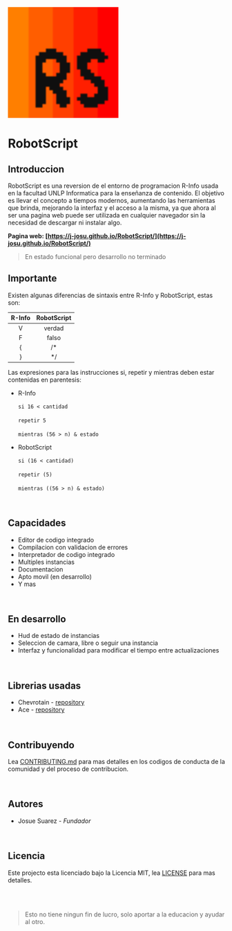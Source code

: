 <img src="./general/assets/svg/RobotScript-Icon.svg" alt="RobotScript icon" style="height: 16rem; width: 16rem;"/>

# RobotScript


## Introduccion

RobotScript es una reversion de el entorno de programacion R-Info usada en la facultad UNLP Informatica para la enseñanza de contenido. El objetivo es llevar el concepto a tiempos modernos, aumentando las herramientas que brinda, mejorando la interfaz y el acceso a la misma, ya que ahora al ser una pagina web puede ser utilizada en cualquier navegador sin la necesidad de descargar ni instalar algo.


**Pagina web: [https://j-josu.github.io/RobotScript/](https://j-josu.github.io/RobotScript/)**

> En estado funcional pero desarrollo no terminado


## Importante

Existen algunas diferencias de sintaxis entre R-Info y RobotScript, estas son:

| R-Info | RobotScript |
| :-: | :-: |
| V | verdad |
| F | falso |
| { | /* |
| } | */ |

Las expresiones para las instrucciones si, repetir y mientras deben estar contenidas en parentesis:

- R-Info

    ```text
    si 16 < cantidad

    repetir 5

    mientras (56 > n) & estado
    ```

- RobotScript

    ```text
    si (16 < cantidad)

    repetir (5)

    mientras ((56 > n) & estado)
    ```


<br />


## Capacidades

- Editor de codigo integrado
- Compilacion con validacion de errores
- Interpretador de codigo integrado
- Multiples instancias
- Documentacion
- Apto movil (en desarrollo)
- Y mas


<br />


## En desarrollo

- Hud de estado de instancias
- Seleccion de camara, libre o seguir una instancia
- Interfaz y funcionalidad para modificar el tiempo entre actualizaciones


<br />


## Librerias usadas

- Chevrotain - [repository](https://github.com/Chevrotain/chevrotain)
- Ace - [repository](https://github.com/ajaxorg/ace)


<br />


## Contribuyendo

Lea [CONTRIBUTING.md](./CONTRIBUTING.md) para mas detalles en los codigos de conducta de la comunidad y del proceso de contribucion.


<br />


## Autores

- Josue Suarez - *Fundador*


<br />


## Licencia

Este projecto esta licenciado bajo la Licencia MIT, lea [LICENSE](./LICENSE) para mas detalles.


<br />
<br />


> Esto no tiene ningun fin de lucro, solo aportar a la educacion y ayudar al otro.
